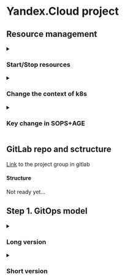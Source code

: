 # Yandex.Cloud project

## Resource management
<details>
  <summary><h3>Start/Stop resources</h3></summary>
  
#### To start resources
```
yc managed-kubernetes cluster start kube-infra
yc managed-kubernetes cluster start kube-prod
yc application-load-balancer load-balancer list 
yc managed-postgresql cluster start postgres-prod
# with the command above, you will get the id of the load balancers
# for each load balancer, run the following command
yc application-load-balancer load-balancer start %LOAD_BALANCERS_ID%
```
#### To stop resources
```
yc managed-kubernetes cluster stop kube-infra
yc managed-kubernetes cluster stop kube-prod
yc application-load-balancer load-balancer list 
# with the command above, you will get the id of the load balancers
# for each load balancer, run the following command
yc application-load-balancer load-balancer stop %LOAD_BALANCERS_ID%
yc managed-postgresql cluster stop postgres-prod
```
</details>
<details>
  <summary><h3>Change the context of k8s</h3></summary>

#### Examples of commands:
```
kubectl config get-contexts 
kubectl config set-contexts 
kubectl config use-context yc-kube-infra
```
</details>
<details>
  <summary><h3>Key change in SOPS+AGE</h3></summary>

#### Examples:
```
# for infra
export SOPS_AGE_KEY_FILE=$(pwd)/key_infra.txt
export SOPS_AGE_RECIPIENTS=%AGE_KEY%

# for todoapp
export SOPS_AGE_KEY_FILE=$(pwd)/key.txt
export SOPS_AGE_RECIPIENTS=%AGE_KEY%
```
</details>

## GitLab repo and sctructure
[Link](https://gitlab.com/yc-projects) to the project group in gitlab
#### Structure
Not ready yet...

## Step 1. GitOps model

<details>
  <summary><h3>Long version</h3></summary>

  #### Configuring the CLI profile for Yandex.Cloud
  ```
  yc init
  ```

  Let's create a security group that will be needed for both GitLab and Kubernetes.
  ```
  yc vpc security-group create --name yc-security-group --network-name default \
--rule 'direction=ingress,port=443,protocol=tcp,v4-cidrs=0.0.0.0/0' \
--rule 'direction=ingress,port=80,protocol=tcp,v4-cidrs=0.0.0.0/0' \
--rule 'direction=ingress,from-port=0,to-port=65535,protocol=any,predefined=self_security_group' \
--rule 'direction=ingress,from-port=0,to-port=65535,protocol=any,v4-cidrs=[10.96.0.0/16,10.112.0.0/16]' \
--rule 'direction=ingress,from-port=0,to-port=65535,protocol=tcp,v4-cidrs=[198.18.235.0/24,198.18.248.0/24]' \
--rule 'direction=egress,from-port=0,to-port=65535,protocol=any,v4-cidrs=0.0.0.0/0' \
--rule 'direction=ingress,protocol=icmp,v4-cidrs=[10.0.0.0/8,192.168.0.0/16,172.16.0.0/12]' 
  ```

  Save its ID in the environment variable  
  ```
  export SG_ID=$(yc vpc security-group get --name yc-security-group | head -1 | awk '{print $2}')
  ```

  GitLab is created from the web interface. Select the Managed Service for GitLab item. 
  As soon as the creation is completed, an email with access to GitLab will be sent to the email specified in the form. 
  Do not forget to turn off self-registration after the first login.

  #### Kubernetes Cluster
  To begin with, we will create a service account for the Kubernetes cluster
  ```
  # creating an account
  yc iam service-account create kube-infra
  ```
  ```
  # assign the editor role to the service account
  # the resources needed by the Kubernetes cluster will be created on his behalf
  yc resource-manager folder add-access-binding \
  --name=default \
  --service-account-name=kube-infra \
  --role=editor
  ```

  Creating a public zonal cluster in the ru-central1-b zone
  ```
  yc managed-kubernetes cluster create \
  --name=kube-infra \
  --public-ip \
  --network-name=default \
  --service-account-name=kube-infra \
  --node-service-account-name=kube-infra \
  --release-channel=rapid \
  --zone=ru-central1-b \
  --version 1.24
  --security-group-ids=${SG_ID} \
  --folder-name default
  ```

  Creating a working group from a single node
  ```
  yc managed-kubernetes node-group create \
 --name=group-1 \
 --cluster-name=kube-infra \
 --cores=2 \
 --memory=4G \
 --preemptible \
 --auto-scale=initial=1,min=1,max=2 \
 --network-interface=subnets=default-ru-central1-b,ipv4-address=nat,security-group-ids=${SG_ID} \
 --folder-name default \
 --metadata="ssh-keys=%USER_NAME%:%PUB_KEY%" # use your own
  ```

  Getting a cubconfig
  ```
  yc managed-kubernetes cluster get-credentials --name=kube-infra --external
  ```
  
  Check that there is access and the node has been created
  ```
  kubectl get nodes
  # Example of correct command output
  # NAME                        STATUS   ROLES    AGE   VERSION
  # cl1a9gl68r543b4673a6-ibef   Ready    <none>   1m    v1.21.5
  ```

  #### Yandex ALB Ingress Controller Deployment
  ALB Ingress Controller is served by special Ingress. They only support Service with the Node Port type and are configured using annotations. ingress.alb.yc.io/*
  The ALB controller will require a special service account, with which it will access the Yandex Cloud API and create the necessary resources for work.

  ```
  yc iam service-account create --name ingress-controller

  # The alb.editor role is needed to create load balancers
  yc resource-manager folder add-access-binding default \
  --service-account-name=ingress-controller \
  --role alb.editor

  # The vpc.publicAdmin role is needed to manage external addresses
  yc resource-manager folder add-access-binding default \
  --service-account-name=ingress-controller \
  --role vpc.publicAdmin

  # The certificate-manager.certificates.downloader role
  # needed to download certificates from Yandex Certificate Manager
  yc resource-manager folder add-access-binding default \
  --service-account-name=ingress-controller \
  --role certificate-manager.certificates.downloader

  # The compute role.viewer is needed to add nodes to the load balancer
  yc resource-manager folder add-access-binding default \
  --service-account-name=ingress-controller \
  --role compute.viewer
  ```

  To perform actions on behalf of the service account, we will need to create an authorization key
  ```
  yc iam key create --service-account-name ingress-controller --output sa-key.json
  ```

  After that, a file sa-key.jsonwill be created in the directory in which we executed this command — it will be required for further interaction.
  Don't forget to add the sa-key.json to a file .gitignore, since it contains sensitive data!
  ```
  echo sa-key.json >> .gitignore
  ```

  #### Install the ALB Ingress Controller in the cluster and the Helm batch manager.
  ```
  url -fsSL -o get_helm.sh https://raw.githubusercontent.com/helm/helm/main/scripts/get-helm-3
  chmod 700 get_helm.sh
  ./get_helm.sh
  helm completion bash | sudo tee /etc/bash_completion.d/helm
  ```

  Create a charts folder — inside it we will save all used Helm charts:
  ```
  mkdir charts
  ```

  Log in to Yandex helm registry
  ```
  export HELM_EXPERIMENTAL_OCI=1
  cat sa-key.json | helm registry login cr.yandex --username 'json_key' --password-stdin
  ```

  Download the Ingress Controller chart to the charts folder
  ```
  helm pull oci://cr.yandex/yc-marketplace/yandex-cloud/yc-alb-ingress/yc-alb-ingress-controller-chart \ 
  --version v0.1.17 \
  --untar \
  --untardir=charts
  ```

  The chart will be stored in the charts/yc-alb-ingress-controller-chart directory
  Installing the chart in the cluster
  ```
  export FOLDER_ID=$(yc config get folder-id)
  export CLUSTER_ID=$(yc managed-kubernetes cluster get kube-infra | head -n 1 | awk -F ': ' '{print $2}')

  helm install \
  --create-namespace \
  --namespace yc-alb-ingress \
  --set folderId=$FOLDER_ID \
  --set clusterId=$CLUSTER_ID \
  --set-file saKeySecretKey=sa-key.json \
  yc-alb-ingress-controller ./charts/yc-alb-ingress-controller-chart/
  ```

  Check that the resources have been created
  ```
  kubectl -n yc-alb-ingress get all
  ```
  
  Now let's start checking the Ingress Controller using the demo application
  #### Deploying the demo application
  Deployment and Service
  Describe Deployment and Service. Note that the service must be of the Node Port type.
  Saving the manifests to the file manifests/httpbin.yaml
  ```
  apiVersion: apps/v1
  kind: Deployment
  metadata:
    name: httpbin
    labels:
      app: httpbin
  spec:
    replicas: 1
    selector:
      matchLabels:
        app: httpbin
    template:
      metadata:
        labels:
          app: httpbin
      spec:
        containers:
          - name: httpbin
            image: kong/httpbin:latest
            ports:
              - name: http
                containerPort: 80
  ---
  apiVersion: v1
  kind: Service
  metadata:
    name: httpbin
  spec:
    type: NodePort
    selector:
      app: httpbin
    ports:
      - name: http
        port: 80
        targetPort: 80
        protocol: TCP
        nodePort: 30081
  ```

  Deploying the application in K8S
  ```
  # creating a namespace
  kubectl create namespace httpbin
  # apply manifests
  kubectl apply -n httpbin -f manifests/httpbin.yaml 
  ```

  #### Ingress
  Ingress will require a domain name to route requests within the cluster.
  To delegate the domain to the NS of the Yandex server inside the domain settings, change the NS records to ns1.yandexcloud.net, ns2.yandexcloud.net.
  In the domain settings, we will prescribe Yandex nameservers so that domain records can also be managed via Yandex Cloud:
  ns1.yandexcloud.net
  ns2.yandexcloud.net

  Create a public zone using the Yandex Cloud DNS service:
  ```
  yc dns zone create \
  --name yc-courses --zone <your domain with a dot at the end> \
  --public-visibility
  ```

  Creating a reserved IP address for the load balancer and storing its value in a variable:
  ```
  yc vpc address create --name=infra-alb \
  --labels reserved=true \
  --external-ipv4 zone=ru-central1-b

  export INFRA_ALB_ADDRESS=$(yc vpc address get infra-alb --format json | jq -r .external_ipv4_address.address)
  ```

  

</details>

<details>
  <summary><h3>Short version</h3></summary>
  
  #### Oops..it isn't ready. Maybe later :)

</details>
